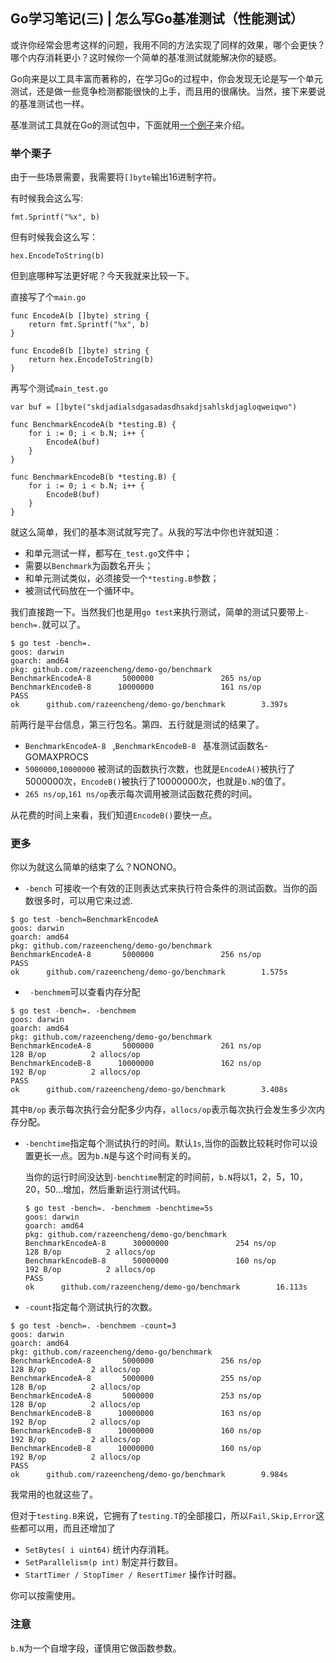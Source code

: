 ## Go学习笔记(三) | 怎么写Go基准测试（性能测试）



或许你经常会思考这样的问题，我用不同的方法实现了同样的效果，哪个会更快？哪个内存消耗更小？这时候你一个简单的基准测试就能解决你的疑惑。


<!-- more -->


Go向来是以工具丰富而著称的，在学习Go的过程中，你会发现无论是写一个单元测试，还是做一些竞争检测都能很快的上手，而且用的很痛快。当然，接下来要说的基准测试也一样。

基准测试工具就在Go的测试包中，下面就用[一个例子](https://github.com/razeencheng/demo-go/tree/master/benchmark)来介绍。



### 举个栗子



由于一些场景需要，我需要将`[]byte`输出16进制字符。

有时候我会这么写:

``` golang
fmt.Sprintf("%x", b)
```

但有时候我会这么写：

```
hex.EncodeToString(b)
```

但到底哪种写法更好呢？今天我就来比较一下。

直接写了个`main.go`

```Golang
func EncodeA(b []byte) string {
	return fmt.Sprintf("%x", b)
}

func EncodeB(b []byte) string {
	return hex.EncodeToString(b)
}
```

再写个测试`main_test.go`

```golang
var buf = []byte("skdjadialsdgasadasdhsakdjsahlskdjagloqweiqwo")

func BenchmarkEncodeA(b *testing.B) {
	for i := 0; i < b.N; i++ {
		EncodeA(buf)
	}
}

func BenchmarkEncodeB(b *testing.B) {
	for i := 0; i < b.N; i++ {
		EncodeB(buf)
	}
}
```



就这么简单，我们的基本测试就写完了。从我的写法中你也许就知道：

- 和单元测试一样，都写在`_test.go`文件中；
- 需要以`Benchmark`为函数名开头；
- 和单元测试类似，必须接受一个`*testing.B`参数；
- 被测试代码放在一个循环中。



我们直接跑一下。当然我们也是用`go test`来执行测试，简单的测试只要带上`-bench=.`就可以了。

```Shell
$ go test -bench=.
goos: darwin
goarch: amd64
pkg: github.com/razeencheng/demo-go/benchmark
BenchmarkEncodeA-8       5000000               265 ns/op
BenchmarkEncodeB-8      10000000               161 ns/op
PASS
ok      github.com/razeencheng/demo-go/benchmark        3.397s
```

前两行是平台信息，第三行包名。第四、五行就是测试的结果了。

- `BenchmarkEncodeA-8 ` ,`BenchmarkEncodeB-8 ` 基准测试函数名-GOMAXPROCS
- `5000000`,`10000000` 被测试的函数执行次数，也就是`EncodeA()`被执行了5000000次，`EncodeB()`被执行了10000000次，也就是`b.N`的值了。
- `265 ns/op`,`161 ns/op`表示每次调用被测试函数花费的时间。

从花费的时间上来看，我们知道`EncodeB()`要快一点。



### 更多

你以为就这么简单的结束了么？NONONO。

- `-bench` 可接收一个有效的正则表达式来执行符合条件的测试函数。当你的函数很多时，可以用它来过滤.

```Shell
$ go test -bench=BenchmarkEncodeA
goos: darwin
goarch: amd64
pkg: github.com/razeencheng/demo-go/benchmark
BenchmarkEncodeA-8       5000000               256 ns/op
PASS
ok      github.com/razeencheng/demo-go/benchmark        1.575s
```

- ` -benchmem`可以查看内存分配

``` Shell
$ go test -bench=. -benchmem
goos: darwin
goarch: amd64
pkg: github.com/razeencheng/demo-go/benchmark
BenchmarkEncodeA-8       5000000               261 ns/op             128 B/op          2 allocs/op
BenchmarkEncodeB-8      10000000               162 ns/op             192 B/op          2 allocs/op
PASS
ok      github.com/razeencheng/demo-go/benchmark        3.408s
```

其中`B/op` 表示每次执行会分配多少内存，`allocs/op`表示每次执行会发生多少次内存分配。

- `-benchtime`指定每个测试执行的时间。默认`1s`,当你的函数比较耗时你可以设置更长一点。因为`b.N`是与这个时间有关的。

  当你的运行时间没达到`-benchtime`制定的时间前，`b.N`将以1，2，5，10，20，50…增加，然后重新运行测试代码。

  ```Shell
  $ go test -bench=. -benchmem -benchtime=5s
  goos: darwin
  goarch: amd64
  pkg: github.com/razeencheng/demo-go/benchmark
  BenchmarkEncodeA-8      30000000               254 ns/op             128 B/op          2 allocs/op
  BenchmarkEncodeB-8      50000000               160 ns/op             192 B/op          2 allocs/op
  PASS
  ok      github.com/razeencheng/demo-go/benchmark        16.113s  
  ```

- `-count`指定每个测试执行的次数。

```Shell
$ go test -bench=. -benchmem -count=3
goos: darwin
goarch: amd64
pkg: github.com/razeencheng/demo-go/benchmark
BenchmarkEncodeA-8       5000000               256 ns/op             128 B/op          2 allocs/op
BenchmarkEncodeA-8       5000000               255 ns/op             128 B/op          2 allocs/op
BenchmarkEncodeA-8       5000000               253 ns/op             128 B/op          2 allocs/op
BenchmarkEncodeB-8      10000000               163 ns/op             192 B/op          2 allocs/op
BenchmarkEncodeB-8      10000000               160 ns/op             192 B/op          2 allocs/op
BenchmarkEncodeB-8      10000000               160 ns/op             192 B/op          2 allocs/op
PASS
ok      github.com/razeencheng/demo-go/benchmark        9.984s
```

我常用的也就这些了。

但对于`testing.B`来说，它拥有了`testing.T`的全部接口，所以`Fail,Skip,Error`这些都可以用，而且还增加了

- `SetBytes( i uint64)` 统计内存消耗。
- `SetParallelism(p int)` 制定并行数目。
- `StartTimer / StopTimer / ResertTimer` 操作计时器。

你可以按需使用。



### 注意

`b.N`为一个自增字段，谨慎用它做函数参数。
